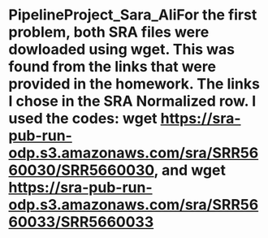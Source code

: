 # PipelineProject_Sara_AliFor the first problem, both SRA files were dowloaded using wget. This was found from the links that were provided in the homework. The links I chose in the SRA Normalized row. I used the codes: wget https://sra-pub-run-odp.s3.amazonaws.com/sra/SRR5660030/SRR5660030, and wget https://sra-pub-run-odp.s3.amazonaws.com/sra/SRR5660033/SRR5660033
